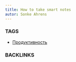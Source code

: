 ```yaml
---
title: How to take smart notes
autor: Sonke Ahrens
---
```


### TAGS
* [Продуктивность](Продуктивность)



### BACKLINKS

